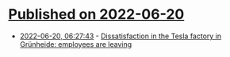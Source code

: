 # [Published on 2022-06-20](index.md)

* [2022-06-20, 06:27:43](https://news.ycombinator.com/item?id=31806961) - [Dissatisfaction in the Tesla factory in Grünheide: employees are leaving](https://www.stern.de/auto/e-mobilitaet/unzufriedenheit-bei-tesla-in-gruenheide--beschaeftigte-verlassen-unternehmen-31961868.html)
